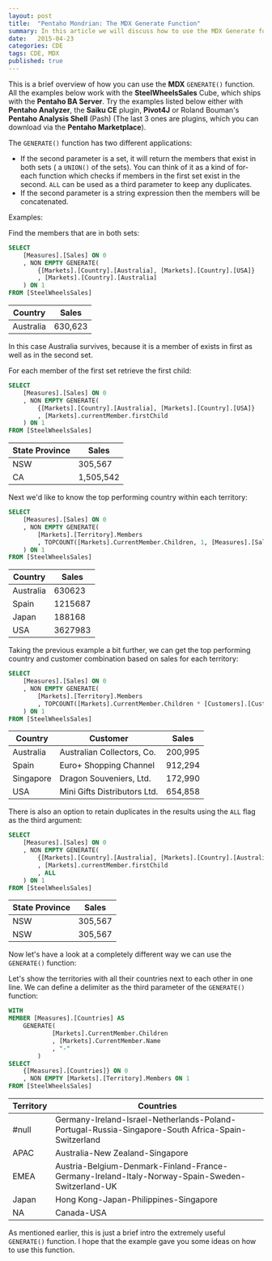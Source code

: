 ```yaml
---
layout: post
title:  "Pentaho Mondrian: The MDX Generate Function"
summary: In this article we will discuss how to use the MDX Generate function
date:   2015-04-23
categories: CDE
tags: CDE, MDX
published: true
---
```


This is a brief overview of how you can use the **MDX** `GENERATE()` function. All the examples below work with the **SteelWheelsSales** Cube, which ships with the **Pentaho BA Server**. Try the examples listed below either with **Pentaho Analyzer**, the **Saiku CE** plugin, **Pivot4J** or Roland Bouman's **Pentaho Analysis Shell** (Pash) (The last 3 ones are plugins, which you can download via the **Pentaho Marketplace**).

The `GENERATE()` function has two different applications: 

- If the second parameter is a set, it will return the members that exist in both sets ( a `UNION()` of the sets). You can think of it as a kind of for-each function which checks if members in the first set exist in the second. `ALL` can be used as a third parameter to keep any duplicates. 
- If the second parameter is a string expression then the members will be concatenated.

Examples:

Find the members that are in both sets:

```sql
SELECT
    [Measures].[Sales] ON 0
    , NON EMPTY GENERATE(
        {[Markets].[Country].[Australia], [Markets].[Country].[USA]}
        , [Markets].[Country].[Australia]
    ) ON 1
FROM [SteelWheelsSales]
```

Country | Sales
----|-----
Australia | 630,623

In this case Australia survives, because it is a member of exists in first as well as in the second set.

For each member of the first set retrieve the first child:

```sql
SELECT
    [Measures].[Sales] ON 0
    , NON EMPTY GENERATE(
        {[Markets].[Country].[Australia], [Markets].[Country].[USA]}
        , [Markets].currentMember.firstChild
    ) ON 1
FROM [SteelWheelsSales]
```

State Province | Sales
----|----
NSW | 305,567
CA | 1,505,542


Next we'd like to know the top performing country within each territory:

```sql
SELECT
    [Measures].[Sales] ON 0
    , NON EMPTY GENERATE(
        [Markets].[Territory].Members
        , TOPCOUNT([Markets].CurrentMember.Children, 1, [Measures].[Sales])
    ) ON 1
FROM [SteelWheelsSales]
```

Country | Sales
-----|------
Australia | 630623
Spain | 1215687
Japan | 188168
USA | 3627983

Taking the previous example a bit further, we can get the top performing country and customer combination based on sales for each territory:

```sql
SELECT
    [Measures].[Sales] ON 0
    , NON EMPTY GENERATE(
        [Markets].[Territory].Members
        , TOPCOUNT([Markets].CurrentMember.Children * [Customers].[Customer].Members, 1, [Measures].[Sales])
    ) ON 1
FROM [SteelWheelsSales]
```

Country | Customer | Sales
----|-----|-----
Australia | Australian Collectors, Co. | 200,995
Spain | Euro+ Shopping Channel | 912,294
Singapore | Dragon Souveniers, Ltd. | 172,990
USA | Mini Gifts Distributors Ltd. | 654,858

There is also an option to retain duplicates in the results using the `ALL` flag as the third argument:

```sql
SELECT
    [Measures].[Sales] ON 0
    , NON EMPTY GENERATE(
        {[Markets].[Country].[Australia], [Markets].[Country].[Australia]}
        , [Markets].currentMember.firstChild
        , ALL
    ) ON 1
FROM [SteelWheelsSales]
```

State Province | Sales
----|----
NSW | 305,567
NSW | 305,567

Now let's have a look at a completely different way we can use the `GENERATE()` function:

Let's show the territories with all their countries next to each other in one line. We can define a delimiter as the third parameter of the `GENERATE()` function:

```sql
WITH 
MEMBER [Measures].[Countries] AS
    GENERATE(
            [Markets].CurrentMember.Children
            , [Markets].CurrentMember.Name
            , "-"
        )
SELECT
    {[Measures].[Countries]} ON 0
    , NON EMPTY [Markets].[Territory].Members ON 1
FROM [SteelWheelsSales]
```

Territory | Countries
----|-----
#null | Germany-Ireland-Israel-Netherlands-Poland-Portugal-Russia-Singapore-South Africa-Spain-Switzerland
APAC | Australia-New Zealand-Singapore
EMEA | Austria-Belgium-Denmark-Finland-France-Germany-Ireland-Italy-Norway-Spain-Sweden-Switzerland-UK
Japan | Hong Kong-Japan-Philippines-Singapore
NA | Canada-USA

As mentioned earlier, this is just a brief intro the extremely useful `GENERATE()` function. I hope that the example gave you some ideas on how to use this function.